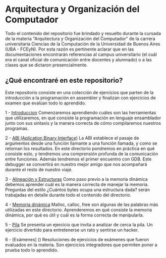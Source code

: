 # Arquitectura y Organización del Computador
 
Todo el contenido del repositorio fue brindado y resuelto durante la cursada de la materia "Arquitectura y Organización del Computador" de la carrera universitaria Ciencias de la Computación de la Universidad de Buenos Aires (UBA - FCEyN). Por esta razón es pertinente aclarar que en las documentaciones encontrarán referencias al campus universitario (el cuál era el canal oficial de comunicación entre docentes y alumnado) o a las clases que se dictaron presencialmente. 

## ¿Qué encontraré en este repositorio? 

Este repositorio consiste en una colección de ejercicios que parten de la introducción a la programación en assembler y finalizan con ejercicios de examen que evalúan todo lo aprendido. 

1 - [Introduccion]()
    Comenzaremos aprendiendo cuáles son las herramientas que utilizaremos, en qué consiste la programación en lenguaje ensamblador junto con sus sintaxis y la manera correcta de cómo compilaremos nuestros programas.

2 - [ABI (Aplication Binary Interface)]()
    La ABI establece el pasaje de argumentos desde una función llamante a una función llamada, y como se retornan los resultados. En este directorio pondremos en práctica en qué consiste esto, y tendremos una comprensión profunda de la comunicación entre funciones. 
    Además tendremos el primer encuentro con GDB. Este debugger se convertirá en nuestro mejor amigo que nos acompañará durante el resto de nuestro viaje. 

3 - [Alineación y Estructuras]()
    Como paso previo a la memoria dinámica debemos aprender cuál es la manera correcta de manejar la memoria. Preguntas del estilo ¿Cuántos bytes ocupa una estructura dada? serán trabajadas en detalle durante todo el contenido del directorio. 
    
4 - [Memoria dinámica]()
    Malloc, calloc, free son algunas de las palabras más utilizadas en este directorio. Aprenderemos en qué consiste la memoria dinámica, por qué es útil y cuál es la forma correcta de manipularla. 

5 - [Pila]()
    Se presenta un ejercicio que invita a analizar de cerca la pila. Un ejercicio divertido para entretenerse un rato y sentirse un hacker.
    
6 - [Exámenes] ()
    Resoluciones de ejercicios de exámenes que fueron evaluados en la materia. Son ejercicios integradores que permiten poner a prueba todo lo aprendido.
